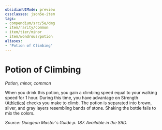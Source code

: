 ```yaml
---
obsidianUIMode: preview
cssclasses: json5e-item
tags:
- compendium/src/5e/dmg
- item/rarity/common
- item/tier/minor
- item/wondrous/potion
aliases: 
- "Potion of Climbing"
---
```

# Potion of Climbing
*Potion, minor, common*  


When you drink this potion, you gain a climbing speed equal to your walking speed for 1 hour. During this time, you have advantage on Strength ([Athletics](5E2014官方资源/规则/skills.md#Athletics)) checks you make to climb. The potion is separated into brown, silver, and gray layers resembling bands of stone. Shaking the bottle fails to mix the colors.

*Source: Dungeon Master's Guide p. 187. Available in the SRD.*